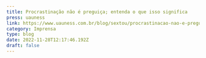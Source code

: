 ```yaml
---
title: Procrastinação não é preguiça; entenda o que isso significa
press: uauness
link: https://www.uauness.com.br/blog/sextou/procrastinacao-nao-e-preguica-entenda-o-que-isso-significa
category: Imprensa
type: blog
date: 2022-11-28T12:17:46.192Z
draft: false
---
```

